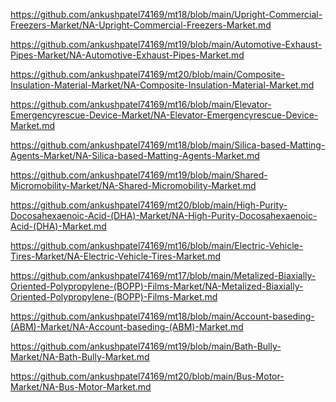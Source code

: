 <p><a href="https://github.com/ankushpatel74169/mt18/blob/main/Upright-Commercial-Freezers-Market/NA-Upright-Commercial-Freezers-Market.md">https://github.com/ankushpatel74169/mt18/blob/main/Upright-Commercial-Freezers-Market/NA-Upright-Commercial-Freezers-Market.md</a></p><p><a href="https://github.com/ankushpatel74169/mt19/blob/main/Automotive-Exhaust-Pipes-Market/NA-Automotive-Exhaust-Pipes-Market.md">https://github.com/ankushpatel74169/mt19/blob/main/Automotive-Exhaust-Pipes-Market/NA-Automotive-Exhaust-Pipes-Market.md</a></p><p><a href="https://github.com/ankushpatel74169/mt20/blob/main/Composite-Insulation-Material-Market/NA-Composite-Insulation-Material-Market.md">https://github.com/ankushpatel74169/mt20/blob/main/Composite-Insulation-Material-Market/NA-Composite-Insulation-Material-Market.md</a></p><p><a href="https://github.com/ankushpatel74169/mt16/blob/main/Elevator-Emergencyrescue-Device-Market/NA-Elevator-Emergencyrescue-Device-Market.md">https://github.com/ankushpatel74169/mt16/blob/main/Elevator-Emergencyrescue-Device-Market/NA-Elevator-Emergencyrescue-Device-Market.md</a></p><p><a href="https://github.com/ankushpatel74169/mt18/blob/main/Silica-based-Matting-Agents-Market/NA-Silica-based-Matting-Agents-Market.md">https://github.com/ankushpatel74169/mt18/blob/main/Silica-based-Matting-Agents-Market/NA-Silica-based-Matting-Agents-Market.md</a></p><p><a href="https://github.com/ankushpatel74169/mt19/blob/main/Shared-Micromobility-Market/NA-Shared-Micromobility-Market.md">https://github.com/ankushpatel74169/mt19/blob/main/Shared-Micromobility-Market/NA-Shared-Micromobility-Market.md</a></p><p><a href="https://github.com/ankushpatel74169/mt20/blob/main/High-Purity-Docosahexaenoic-Acid-(DHA)-Market/NA-High-Purity-Docosahexaenoic-Acid-(DHA)-Market.md">https://github.com/ankushpatel74169/mt20/blob/main/High-Purity-Docosahexaenoic-Acid-(DHA)-Market/NA-High-Purity-Docosahexaenoic-Acid-(DHA)-Market.md</a></p><p><a href="https://github.com/ankushpatel74169/mt16/blob/main/Electric-Vehicle-Tires-Market/NA-Electric-Vehicle-Tires-Market.md">https://github.com/ankushpatel74169/mt16/blob/main/Electric-Vehicle-Tires-Market/NA-Electric-Vehicle-Tires-Market.md</a></p><p><a href="https://github.com/ankushpatel74169/mt17/blob/main/Metalized-Biaxially-Oriented-Polypropylene-(BOPP)-Films-Market/NA-Metalized-Biaxially-Oriented-Polypropylene-(BOPP)-Films-Market.md">https://github.com/ankushpatel74169/mt17/blob/main/Metalized-Biaxially-Oriented-Polypropylene-(BOPP)-Films-Market/NA-Metalized-Biaxially-Oriented-Polypropylene-(BOPP)-Films-Market.md</a></p><p><a href="https://github.com/ankushpatel74169/mt18/blob/main/Account-baseding-(ABM)-Market/NA-Account-baseding-(ABM)-Market.md">https://github.com/ankushpatel74169/mt18/blob/main/Account-baseding-(ABM)-Market/NA-Account-baseding-(ABM)-Market.md</a></p><p><a href="https://github.com/ankushpatel74169/mt19/blob/main/Bath-Bully-Market/NA-Bath-Bully-Market.md">https://github.com/ankushpatel74169/mt19/blob/main/Bath-Bully-Market/NA-Bath-Bully-Market.md</a></p><p><a href="https://github.com/ankushpatel74169/mt20/blob/main/Bus-Motor-Market/NA-Bus-Motor-Market.md">https://github.com/ankushpatel74169/mt20/blob/main/Bus-Motor-Market/NA-Bus-Motor-Market.md</a></p>
